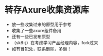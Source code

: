 # 转存Axure收集资源库
 - 放一些收集过来的原型用于参考
 - 收集了一些axure组件备用
 - 还有一些已发布原型
 - （sk8-j）在考虑学习产品经理内容，fork过来
 - 如有冒犯处，联系删除，多谢！
